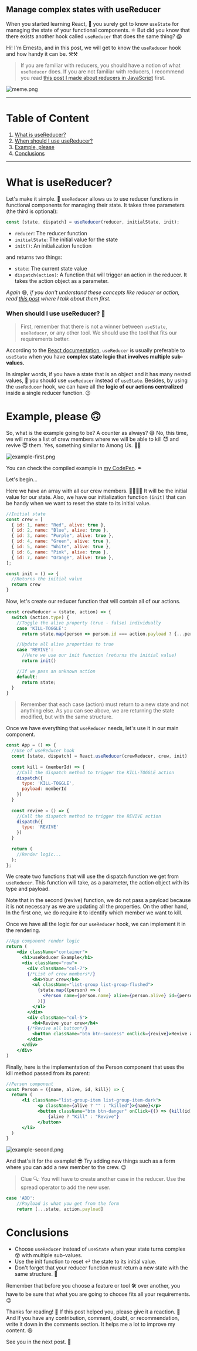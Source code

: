 ## Manage complex states with useReducer

When you started learning React, 🧠 you surely got to know `useState` for managing the state of your functional components. ⚛️ But did you know that there exists another hook called `useReducer` that does the same thing? 😱

Hi! I'm Ernesto, and in this post, we will get to know the `useReducer` hook and how handy it can be. ⚒⚒

> If you are familiar with reducers, you should have a notion of what `useReducer` does. If you are not familiar with reducers, I recommend you read [this post I made about reducers in JavaScript](https://ernestoangulo.hashnode.dev/reducers-in-javascript-explained) first.

![meme.png](https://cdn.hashnode.com/res/hashnode/image/upload/v1607953766026/3jDit8Heq.png)



---
# Table of Content
1. [What is useReducer?](#what-is-usereducer)
  1. [When should I use useReducer?](#when-should-i-use-usereducer) 
2. [Example, please](#example-please)
3. [Conclusions](#conclusions)
---



# What is useReducer?
Let's make it simple. 🙂 `useReducer` allows us to use reducer functions in functional components for managing their state. It takes three parameters (the third is optional):

```jsx
const [state, dispatch] = useReducer(reducer, initialState, init);
```

- `reducer`: The reducer function
- `initialState`: The initial value for the state
- `init()`: An initialization function

and returns two things:

- `state`: The current state value
- `dispatch(action)`: A function that will trigger an action in the reducer. It takes the action object as a parameter.

*Again* 😅*, if you don't understand these concepts like reducer or action, read [this post](https://ernestoangulo.hashnode.dev/reducers-in-javascript-explained) where I talk about them first.*

### When should I use useReducer? 🤔
> First, remember that there is not a winner between `useState`, `useReducer`, or any other tool. We should use the tool that fits our requirements better.

According to the [React documentation](https://reactjs.org/docs/hooks-reference.html#usereducer), `useReducer` is usually preferable to `useState` when you have **complex state logic that involves multiple sub-values.** 

In simpler words, if you have a state that is an object and it has many nested values, 🥴 you should use `useReducer` instead of `useState`. Besides, by using the `useReducer` hook, we can have all the **logic of our actions centralized** inside a single reducer function. 😉



# Example, please 🙃
So, what is the example going to be? A counter as always? 😅 No, this time, we will make a list of crew members where we will be able to kill 😈 and revive 😇 them. Yes, something similar to Among Us. 👩‍🚀

![example-first.png](https://cdn.hashnode.com/res/hashnode/image/upload/v1607954076255/LKRpcVtmE.png)

You can check the compiled example in [my CodePen](https://codepen.io/netoTests/pen/BaLprjy). ✒

Let's begin...

Here we have an array with all our crew members. 👨‍👩‍👧‍👦 It will be the initial value for our state. Also, we have our initialization function `(init)` that can be handy when we want to reset the state to its initial value.

```jsx
//Initial state
const crew = [
  { id: 1, name: "Red", alive: true },
  { id: 2, name: "Blue", alive: true },
  { id: 3, name: "Purple", alive: true },
  { id: 4, name: "Green", alive: true },
  { id: 5, name: "White", alive: true },
  { id: 6, name: "Pink", alive: true },
  { id: 7, name: "Orange", alive: true },
];

const init = () => {
  //Returns the initial value
  return crew
}
```

Now, let's create our reducer function that will contain all of our actions.

```jsx
const crewReducer = (state, action) => {
  switch (action.type) {
    //Toggle the alive property (true - false) individually
    case 'KILL-TOGGLE':
      return state.map(person => person.id === action.payload ? {...person, alive: !person.alive} : person)

    //Update all alive properties to true
    case 'REVIVE':
      //Here we use our init function (returns the initial value)
      return init()

    //If we pass an unknown action
    default:
      return state;
  }
}
```

> Remember that each case (action) must return to a new state and not anything else. As you can see above, we are returning the state modified, but with the same structure.

Once we have everything that `useReducer` needs, let's use it in our main component.

```jsx
const App = () => {
  //Use of useReducer hook
  const [state, dispatch] = React.useReducer(crewReducer, crew, init)
  
  const kill = (memberId) => {
    //Call the dispatch method to trigger the KILL-TOGGLE action
    dispatch({
      type: 'KILL-TOGGLE',
      payload: memberId
    })
  }
  
  const revive = () => {
    //Call the dispatch method to trigger the REVIVE action
    dispatch({
      type: 'REVIVE'
    })
  }
  
  return (
    //Render logic...
  );
};
```

We create two functions that will use the dispatch function we get from `useReducer`. This function will take, as a parameter, the action object with its type and payload.

Note that in the second (revive) function, we do not pass a payload because it is not necessary as we are updating all the properties. On the other hand, In the first one, we do require it to identify which member we want to kill.

Once we have all the logic for our `useReducer` hook, we can implement it in the rendering.

```jsx
//App component render logic
return (
	<div className="container">
      <h1>useReducer Example</h1>
      <div className="row">
        <div className="col-7">
	    {/*List of crew members*/}
          <h4>Your crew</h4>
          <ul className="list-group list-group-flushed">
            {state.map((person) => (
              <Person name={person.name} alive={person.alive} id={person.id} kill={kill}/>
            ))}
          </ul>
        </div>
        <div className="col-5">
          <h4>Revive your crew</h4>
	    {/*Revive all button*/}
          <button className="btn btn-success" onClick={revive}>Revive all crew!</button>
        </div>
      </div>
    </div>
)
```

Finally, here is the implementation of the Person component that uses the kill method passed from its parent:

```jsx
//Person component
const Person = ({name, alive, id, kill}) => {
  return (
	  <li className="list-group-item list-group-item-dark">
			<p className={alive ? "" : "killed"}>{name}</p>
			<button className="btn btn-danger" onClick={() => {kill(id)}}>
				{alive ? "Kill" : "Revive"}
			</button>
	  </li>
  )
}
```

![example-second.png](https://cdn.hashnode.com/res/hashnode/image/upload/v1607955068217/amf7a98jN.png)

And that's it for the example! 😎 Try adding new things such as a form where you can add a new member to the crew. 😉

> Clue 🔍: You will have to create another case in the reducer. Use the spread operator to add the new user.

```jsx
case 'ADD':
	//Payload is what you get from the form
	return [...state, action.payload]
```

# Conclusions
- Choose `useReducer` instead of `useState` when your state turns complex 😵 with multiple sub-values.
- Use the init function to reset ↩ the state to its initial value.
- Don't forget that your reducer function must return a new state with the same structure. 🧱

Remember that before you choose a feature or tool 🛠 over another, you have to be sure that what you are going to choose fits all your requirements. 😉

Thanks for reading! 📖 If this post helped you, please give it a reaction. 💙 And If you have any contribution, comment, doubt, or recommendation, write it down in the comments section. It helps me a lot to improve my content. 😃

See you in the next post. 👋
